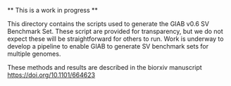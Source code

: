 ** This is a work in progress **

This directory contains the scripts used to generate the GIAB v0.6 SV Benchmark Set. These script are provided for transparency, but we do not expect these will be straightforward for others to run.
Work is underway to develop a pipeline to enable GIAB to generate SV benchmark sets for multiple genomes.

These methods and results are described in the biorxiv manuscript https://doi.org/10.1101/664623
